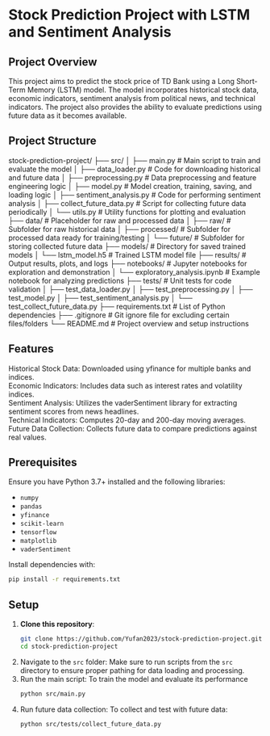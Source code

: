 #  Stock Prediction Project with LSTM and Sentiment Analysis 


## Project Overview
This project aims to predict the stock price of TD Bank using a Long Short-Term Memory (LSTM) model. The model incorporates historical stock data, economic indicators, sentiment analysis from political news, and technical indicators. The project also provides the ability to evaluate predictions using future data as it becomes available.

## Project Structure

stock-prediction-project/
├── src/
│   ├── main.py                   # Main script to train and evaluate the model
│   ├── data_loader.py            # Code for downloading historical and future data
│   ├── preprocessing.py          # Data preprocessing and feature engineering logic
│   ├── model.py                  # Model creation, training, saving, and loading logic
│   ├── sentiment_analysis.py     # Code for performing sentiment analysis
│   ├── collect_future_data.py    # Script for collecting future data periodically
│   └── utils.py                  # Utility functions for plotting and evaluation
├── data/                         # Placeholder for raw and processed data
│   ├── raw/                      # Subfolder for raw historical data
│   ├── processed/                # Subfolder for processed data ready for training/testing
│   └── future/                   # Subfolder for storing collected future data
├── models/                       # Directory for saved trained models
│   └── lstm_model.h5             # Trained LSTM model file
├── results/                      # Output results, plots, and logs
├── notebooks/                    # Jupyter notebooks for exploration and demonstration
│   └── exploratory_analysis.ipynb  # Example notebook for analyzing predictions
├── tests/                        # Unit tests for code validation
│   ├── test_data_loader.py
│   ├── test_preprocessing.py
│   ├── test_model.py
│   ├── test_sentiment_analysis.py
│   └── test_collect_future_data.py
├── requirements.txt              # List of Python dependencies
├── .gitignore                    # Git ignore file for excluding certain files/folders
└── README.md                     # Project overview and setup instructions

## Features
Historical Stock Data: Downloaded using yfinance for multiple banks and indices. <br>
Economic Indicators: Includes data such as interest rates and volatility indices. <br>
Sentiment Analysis: Utilizes the vaderSentiment library for extracting sentiment scores from news headlines. <br>
Technical Indicators: Computes 20-day and 200-day moving averages. <br>
Future Data Collection: Collects future data to compare predictions against real values. <br>

## Prerequisites

Ensure you have Python 3.7+ installed and the following libraries:

* `numpy`
* `pandas`
* `yfinance`
* `scikit-learn`
* `tensorflow`
* `matplotlib`
* `vaderSentiment`

Install dependencies with:
```bash
pip install -r requirements.txt
```

## Setup

1. **Clone this repository**:
   ```bash
   git clone https://github.com/Yufan2023/stock-prediction-project.git
   cd stock-prediction-project
   ```
2. Navigate to the `src` folder: Make sure to run scripts from the `src` directory to ensure proper pathing for data loading and processing.
3. Run the main script: To train the model and evaluate its performance
   ```bash
   python src/main.py
   ```
4. Run future data collection: To collect and test with future data:
   ```bash
   python src/tests/collect_future_data.py
   ```


   








